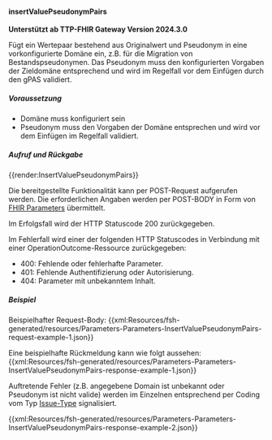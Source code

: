 #### insertValuePseudonymPairs

**Unterstützt ab TTP-FHIR Gateway Version 2024.3.0**

Fügt ein Wertepaar bestehend aus Originalwert und Pseudonym in eine vorkonfigurierte Domäne ein, z.B. für die Migration von Bestandspseudonymen.
Das Pseudonym muss den konfigurierten Vorgaben der Zieldomäne entsprechend und wird im Regelfall vor dem Einfügen durch den gPAS validiert.

##### **Voraussetzung**
- Domäne muss konfiguriert sein
- Pseudonym muss den Vorgaben der Domäne entsprechen und wird vor dem Einfügen im Regelfall validiert.

##### **Aufruf und Rückgabe**
{{render:InsertValuePseudonymPairs}}

Die bereitgestellte Funktionalität kann per POST-Request aufgerufen werden. Die erforderlichen Angaben werden per POST-BODY in Form von [FHIR Parameters](https://www.hl7.org/fhir/parameters.html) übermittelt.

Im Erfolgsfall wird der HTTP Statuscode 200 zurückgegeben.

Im Fehlerfall wird einer der folgenden HTTP Statuscodes in Verbindung mit einer OperationOutcome-Ressource zurückgegeben:
* 400: Fehlende oder fehlerhafte Parameter.
* 401: Fehlende Authentifizierung oder Autorisierung.
* 404: Parameter mit unbekanntem Inhalt.


##### **Beispiel**
Beispielhafter Request-Body:
{{xml:Resources/fsh-generated/resources/Parameters-Parameters-InsertValuePseudonymPairs-request-example-1.json}}

Eine beispielhafte Rückmeldung kann wie folgt aussehen:
{{xml:Resources/fsh-generated/resources/Parameters-Parameters-InsertValuePseudonymPairs-response-example-1.json}}

Auftretende Fehler (z.B. angegebene Domain ist unbekannt oder Pseudonym ist nicht valide) werden im Einzelnen entsprechend per Coding vom Typ [Issue-Type](http://hl7.org/fhir/issue-type) signalisiert.

{{xml:Resources/fsh-generated/resources/Parameters-Parameters-InsertValuePseudonymPairs-response-example-2.json}}
